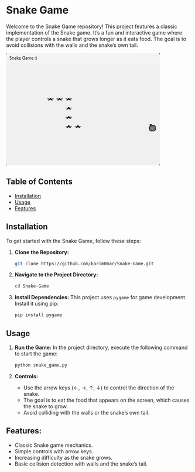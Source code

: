 # Snake Game

Welcome to the Snake Game repository! This project features a classic implementation of the Snake game. It’s a fun and interactive game where the player controls a snake that grows longer as it eats food. The goal is to avoid collisions with the walls and the snake’s own tail.

![Home Screen](./SnakeGame/snack.png)

## Table of Contents

- [Installation](#installation)
- [Usage](#usage)
- [Features](#features)

## Installation

To get started with the Snake Game, follow these steps:

1. **Clone the Repository:**
   ```bash
   git clone https://github.com/karim0mar/Snake-Game.git
   ```

2. **Navigate to the Project Directory:**
   ```bash
   cd Snake-Game
   ```

3. **Install Dependencies:**
   This project uses `pygame` for game development. Install it using pip:
   ```bash
   pip install pygame
   ```

## Usage

1. **Run the Game:**
   In the project directory, execute the following command to start the game:
   ```bash
   python snake_game.py
   ```

2. **Controls:**
   - Use the arrow keys (←, →, ↑, ↓) to control the direction of the snake.
   - The goal is to eat the food that appears on the screen, which causes the snake to grow.
   - Avoid colliding with the walls or the snake’s own tail.

## Features:

- Classic Snake game mechanics.
- Simple controls with arrow keys.
- Increasing difficulty as the snake grows.
- Basic collision detection with walls and the snake’s tail.
